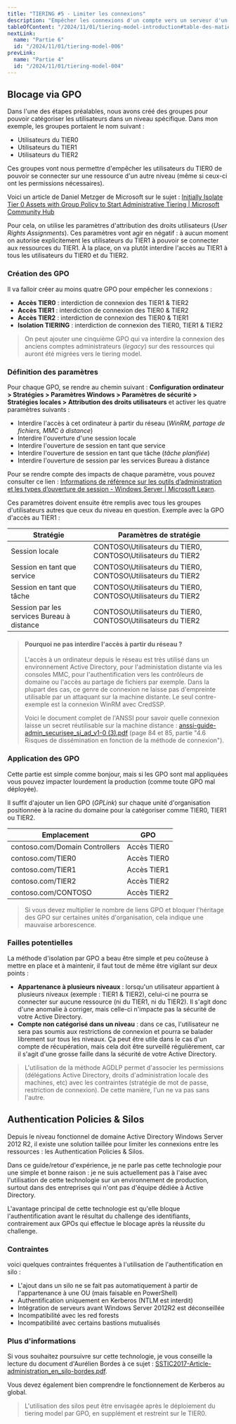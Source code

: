 ```yaml
---
title: "TIERING #5 - Limiter les connexions"
description: "Empêcher les connexions d'un compte vers un serveur d'un autre niveau"
tableOfContent: "/2024/11/01/tiering-model-introduction#table-des-matières"
nextLink:
  name: "Partie 6"
  id: "/2024/11/01/tiering-model-006"
prevLink:
  name: "Partie 4"
  id: "/2024/11/01/tiering-model-004"
---
```


## Blocage via GPO

Dans l'une des étapes préalables, nous avons créé des groupes pour pouvoir catégoriser les utilisateurs dans un niveau spécifique. Dans mon exemple, les groupes portaient le nom suivant :

- Utilisateurs du TIER0
- Utilisateurs du TIER1
- Utilisateurs du TIER2

Ces groupes vont nous permettre d'empêcher les utilisateurs du TIER0 de pouvoir se connecter sur une ressource d'un autre niveau (même si ceux-ci ont les permissions nécessaires).

Voici un article de Daniel Metzger de Microsoft sur le sujet : [Initially Isolate Tier 0 Assets with Group Policy to Start Administrative Tiering \| Microsoft Community Hub](https://techcommunity.microsoft.com/blog/coreinfrastructureandsecurityblog/initially-isolate-tier-0-assets-with-group-policy-to-start-administrative-tierin/1184934)

Pour cela, on utilise les paramètres d'attribution des droits utilisateurs (*User Rights Assignments*). Ces paramètres vont agir en négatif : à aucun moment on autorise explicitement les utilisateurs du TIER1 à pouvoir se connecter aux ressources du TIER1. À la place, on va plutôt interdire l'accès au TIER1 à tous les utilisateurs du TIER0 et du TIER2.

### Création des GPO

Il va falloir créer au moins quatre GPO pour empêcher les connexions :

- **Accès TIER0** : interdiction de connexion des TIER1 & TIER2
- **Accès TIER1** : interdiction de connexion des TIER0 & TIER2
- **Accès TIER2** : interdiction de connexion des TIER0 & TIER1
- **Isolation TIERING** : interdiction de connexion des TIER0, TIER1 & TIER2

> On peut ajouter une cinquième GPO qui va interdire la connexion des anciens comptes administrateurs (*legacy*) sur des ressources qui auront été migrées vers le tiering model.

### Définition des paramètres

Pour chaque GPO, se rendre au chemin suivant : **Configuration ordinateur > Stratégies > Paramètres Windows > Paramètres de sécurité > Stratégies locales > Attribution des droits utilisateurs** et activer les quatre paramètres suivants :

- Interdire l'accès à cet ordinateur à partir du réseau (*WinRM, partage de fichiers, MMC à distance*)
- Interdire l'ouverture d'une session locale
- Interdire l'ouverture de session en tant que service
- Interdire l'ouverture de session en tant que tâche (*tâche planifiée*)
- Interdire l'ouverture de session par les services Bureau à distance

Pour se rendre compte des impacts de chaque paramètre, vous pouvez consulter ce lien : [Informations de référence sur les outils d’administration et les types d’ouverture de session - Windows Server \| Microsoft Learn](https://learn.microsoft.com/fr-fr/windows-server/identity/securing-privileged-access/reference-tools-logon-types).

Ces paramètres doivent ensuite être remplis avec tous les groupes d'utilisateurs autres que ceux du niveau en question. Exemple avec la GPO d'accès au TIER1 :

Stratégie | Paramètres de stratégie
--------- | -----------------------
Session locale | CONTOSO\Utilisateurs du TIER0, CONTOSO\Utilisateurs du TIER2
Session en tant que service | CONTOSO\Utilisateurs du TIER0, CONTOSO\Utilisateurs du TIER2
Session en tant que tâche | CONTOSO\Utilisateurs du TIER0, CONTOSO\Utilisateurs du TIER2
Session par les services Bureau à distance | CONTOSO\Utilisateurs du TIER0, CONTOSO\Utilisateurs du TIER2

> #### Pourquoi ne pas interdire l'accès à partir du réseau ?
>
> L'accès à un ordinateur depuis le réseau est très utilisé dans un environnement Active Directory, pour l'administation distante via les consoles MMC, pour l'authentification vers les contrôleurs de domaine ou l'accès au partage de fichiers par exemple. Dans la plupart des cas, ce genre de connexion ne laisse pas d'empreinte utilisable par un attaquant sur la machine distante. Le seul contre-exemple est la connexion WinRM avec CredSSP.
>
> Voici le document complet de l'ANSSI pour savoir quelle connexion laisse un secret réutilisable sur la machine distance : [anssi-guide-admin_securisee_si_ad_v1-0 (3).pdf](https://cyber.gouv.fr/sites/default/files/document/anssi-guide-admin_securisee_si_ad_v1-0%20%283%29.pdf) (page 84 et 85, partie "4.6 Risques de dissémination en fonction de la méthode de connexion").

### Application des GPO

Cette partie est simple comme bonjour, mais si les GPO sont mal appliquées vous pouvez impacter lourdement la production (comme toute GPO mal déployée).

Il suffit d'ajouter un lien GPO (*GPLink*) sur chaque unité d'organisation positionnée à la racine du domaine pour la catégoriser comme TIER0, TIER1 ou TIER2.

Emplacement | GPO
----------- | ---
contoso.com/Domain Controllers | Accès TIER0
contoso.com/TIER0 | Accès TIER0
contoso.com/TIER1 | Accès TIER1
contoso.com/TIER2 | Accès TIER2
contoso.com/CONTOSO | Accès TIER2

> Si vous devez multiplier le nombre de liens GPO et bloquer l'héritage des GPO sur certaines unités d'organisation, cela indique une mauvaise arborescence.

### Failles potentielles

La méthode d'isolation par GPO a beau être simple et peu coûteuse à mettre en place et à maintenir, il faut tout de même être vigilant sur deux points :

- **Appartenance à plusieurs niveaux** : lorsqu'un utilisateur appartient à plusieurs niveaux (exemple : TIER1 & TIER2), celui-ci ne pourra se connecter sur aucune ressource (ni du TIER1, ni du TIER2). Il s'agit donc d'une anomalie à corriger, mais celle-ci n'impacte pas la sécurité de votre Active Directory.
- **Compte non catégorisé dans un niveau** : dans ce cas, l'utilisateur ne sera pas soumis aux restrictions de connexion et pourra se balader librement sur tous les niveaux. Ça peut être utile dans le cas d'un compte de récupération, mais cela doit être surveillé régulièrement, car il s'agit d'une grosse faille dans la sécurité de votre Active Directory.

> L'utilisation de la méthode AGDLP permet d'associer les permissions (délégations Active Directory, droits d'administration locale des machines, etc) avec les contraintes (stratégie de mot de passe, restriction de connexion). De cette manière, l'un ne va pas sans l'autre.

## Authentication Policies & Silos

Depuis le niveau fonctionnel de domaine Active Directory Windows Server 2012 R2, il existe une solution taillée pour limiter les connexions entre les ressources : les Authentication Policies & Silos.

Dans ce guide/retour d'expérience, je ne parle pas cette technologie pour une simple et bonne raison : je ne suis actuellement pas à l'aise avec l'utilisation de cette technologie sur un environnement de production, surtout dans des entreprises qui n'ont pas d'équipe dédiée à Active Directory.

L'avantage principal de cette technologie est qu'elle bloque l'authentification avant le résultat du challenge des identifiants, contrairement aux GPOs qui effectue le blocage après la réussite du challenge.

### Contraintes

voici quelques contraintes fréquentes à l'utilisation de l'authentification en silo :

- L'ajout dans un silo ne se fait pas automatiquement à partir de l'appartenance à une OU (mais faisable en PowerShell)
- Authentification uniquement en Kerberos (NTLM est interdit)
- Intégration de serveurs avant Windows Server 2012R2 est déconseillée
- Incompatibilité avec les red forests
- Incompatibilité avec certains bastions mutualisés

### Plus d'informations

Si vous souhaitez poursuivre sur cette technologie, je vous conseille la lecture du document d'Aurélien Bordes à ce sujet : [SSTIC2017-Article-administration_en_silo-bordes.pdf](https://www.sstic.org/media/SSTIC2017/SSTIC-actes/administration_en_silo/SSTIC2017-Article-administration_en_silo-bordes.pdf).

Vous devez également bien comprendre le fonctionnement de Kerberos au global.

> L'utilisation des silos peut être envisagée après le déploiement du tiering model par GPO, en supplément et restreint sur le TIER0.
